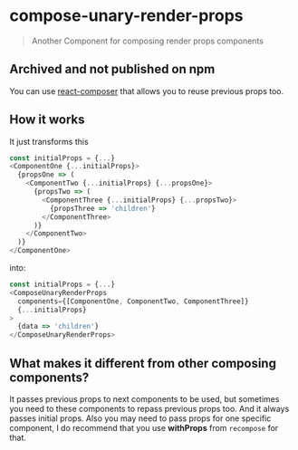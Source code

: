 # compose-unary-render-props

> Another Component for composing render props components

## Archived and not published on npm

You can use [react-composer](https://github.com/jamesplease/react-composer) that allows you to reuse previous props too.

## How it works

It just transforms this

```js
const initialProps = {...}
<ComponentOne {...initialProps}>
  {propsOne => (
    <ComponentTwo {...initialProps} {...propsOne}>
      {propsTwo => (
        <ComponentThree {...initialProps} {...propsTwo}>
          {propsThree => 'children'}
        </ComponentThree>
      )}
    </ComponentTwo>
  )}
</ComponentOne>
```

into:

```js
const initialProps = {...}
<ComposeUnaryRenderProps
  components={[ComponentOne, ComponentTwo, ComponentThree]}
  {...initialProps}
>
  {data => 'children'}
</ComposeUnaryRenderProps>
```

## What makes it different from other composing components?

It passes previous props to next components to be used, but sometimes you need to these components to repass previous props too. And it always passes initial props. Also you may need to pass props for one specific component, I do recommend that you use **withProps** from `recompose` for that.
